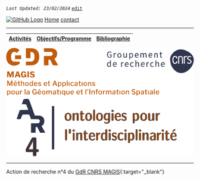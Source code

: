 
_`Last Updated: 23/02/2024`_ [`edit`](https://github.com/Madouck/markdown-pages/blob/main/index.md)

[![GitHub Logo](assets/user/github.png)](https://github.com/Madouck/markdown-pages)
[Home](.)
[contact](?page=contact)

---
| [Activités](?page=activites) | [Objectifs/Programme](?page=objectifs-et-programme) | [Bibliographie](?page=bibliographie) |
|---|---|---|

![logo](img/2021-02_Logo-GDR_MAGIS_AR4.png)

---
Action de recherche n°4 du [GdR CNRS MAGIS](https://gdr-magis.cnrs.fr/){:target="_blank"}

